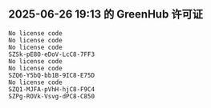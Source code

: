## 2025-06-26 19:13 的 GreenHub 许可证
```
No license code
No license code
No license code
SZSk-pE8O-eDoV-LcC8-7FF3
No license code
No license code
SZQ6-Y5bQ-bb1B-9IC8-E75D
No license code
SZQ1-MJFA-pVhH-hjC8-F9C4
SZPg-ROVk-Vsvg-dPC8-C850
```
